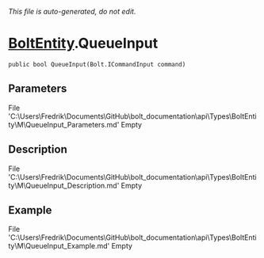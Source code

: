 *This file is auto-generated, do not edit.*

# [BoltEntity](Types/BoltEntity.md).QueueInput
`public bool QueueInput(Bolt.ICommandInput command)`
## Parameters
File 'C:\Users\Fredrik\Documents\GitHub\bolt_documentation\api\Types\BoltEntity\M\QueueInput_Parameters.md' Empty
## Description
File 'C:\Users\Fredrik\Documents\GitHub\bolt_documentation\api\Types\BoltEntity\M\QueueInput_Description.md' Empty
## Example
File 'C:\Users\Fredrik\Documents\GitHub\bolt_documentation\api\Types\BoltEntity\M\QueueInput_Example.md' Empty
